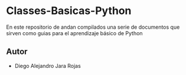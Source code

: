 # Classes-Basicas-Python
En este repositorio de andan compilados una serie de documentos que sirven como guias para el aprendizaje básico de Python

## Autor
- Diego Alejandro Jara Rojas

